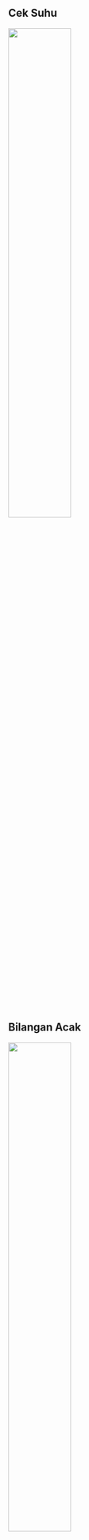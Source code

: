## Cek Suhu
<img src="https://konro.jagad.xyz/ucdc.png?problems=test%20123%20tes%20slur" width=50% height=50%>

## Bilangan Acak
<img src="https://user-images.githubusercontent.com/41937681/139593414-aa0cc63d-d5fe-431a-915e-fb4cf84f9807.png" width=50% height=50%>
